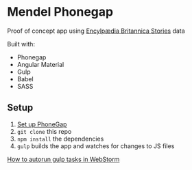 # Mendel Phonegap

Proof of concept app using [Encylp&aelig;dia Britannica Stories](http://www.britannica.com/stories/browse) data

Built with:
- Phonegap
- Angular Material
- Gulp
- Babel
- SASS

## Setup

1. [Set up PhoneGap](http://docs.phonegap.com/getting-started/1-install-phonegap/cli/)
1. `git clone` this repo
1. `npm install` the dependencies
1. `gulp` builds the app and watches for changes to JS files

[How to autorun gulp tasks in WebStorm](http://stackoverflow.com/questions/26484710/autorun-gulp-task-watch-on-webstorm-launch/33555777#33555777)